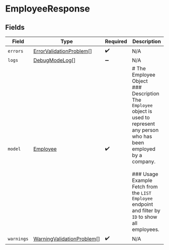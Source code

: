 # EmployeeResponse


## Fields

| Field                                                                                                                                                                                                                                | Type                                                                                                                                                                                                                                 | Required                                                                                                                                                                                                                             | Description                                                                                                                                                                                                                          |
| ------------------------------------------------------------------------------------------------------------------------------------------------------------------------------------------------------------------------------------ | ------------------------------------------------------------------------------------------------------------------------------------------------------------------------------------------------------------------------------------ | ------------------------------------------------------------------------------------------------------------------------------------------------------------------------------------------------------------------------------------ | ------------------------------------------------------------------------------------------------------------------------------------------------------------------------------------------------------------------------------------ |
| `errors`                                                                                                                                                                                                                             | [ErrorValidationProblem](../../models/shared/errorvalidationproblem.md)[]                                                                                                                                                            | :heavy_check_mark:                                                                                                                                                                                                                   | N/A                                                                                                                                                                                                                                  |
| `logs`                                                                                                                                                                                                                               | [DebugModeLog](../../models/shared/debugmodelog.md)[]                                                                                                                                                                                | :heavy_minus_sign:                                                                                                                                                                                                                   | N/A                                                                                                                                                                                                                                  |
| `model`                                                                                                                                                                                                                              | [Employee](../../models/shared/employee.md)                                                                                                                                                                                          | :heavy_check_mark:                                                                                                                                                                                                                   | # The Employee Object<br/>### Description<br/>The `Employee` object is used to represent any person who has been employed by a company.<br/><br/>### Usage Example<br/>Fetch from the `LIST Employee` endpoint and filter by `ID` to show all employees. |
| `warnings`                                                                                                                                                                                                                           | [WarningValidationProblem](../../models/shared/warningvalidationproblem.md)[]                                                                                                                                                        | :heavy_check_mark:                                                                                                                                                                                                                   | N/A                                                                                                                                                                                                                                  |